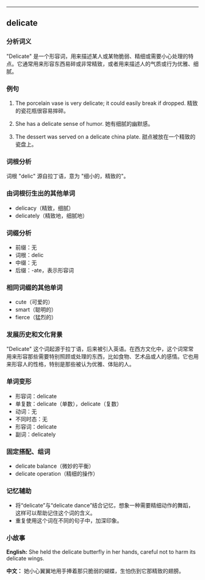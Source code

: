 
---------------
## delicate
### 分析词义
"Delicate" 是一个形容词，用来描述某人或某物脆弱、精细或需要小心处理的特点。它通常用来形容东西易碎或非常精致，或者用来描述人的气质或行为优雅、细腻。

### 例句
1. The porcelain vase is very delicate; it could easily break if dropped.
   精致的瓷花瓶很容易摔碎。

2. She has a delicate sense of humor.
   她有细腻的幽默感。

3. The dessert was served on a delicate china plate.
   甜点被放在一个精致的瓷盘上。

### 词根分析
词根 "delic" 源自拉丁语，意为 "细小的，精致的"。

### 由词根衍生出的其他单词
- delicacy（精致，细腻）
- delicately（精致地，细腻地）

### 词缀分析
- 前缀：无
- 词根：delic
- 中缀：无
- 后缀：-ate，表示形容词

### 相同词缀的其他单词
- cute（可爱的）
- smart（聪明的）
- fierce（猛烈的）

### 发展历史和文化背景
"Delicate" 这个词起源于拉丁语，后来被引入英语。在西方文化中，这个词常常用来形容那些需要特别照顾或处理的东西，比如食物、艺术品或人的感情。它也用来形容人的性格，特别是那些被认为优雅、体贴的人。

### 单词变形
- 形容词：delicate
- 单复数：delicate（单数），delicate（复数）
- 动词：无
- 不同时态：无
- 形容词：delicate
- 副词：delicately

### 固定搭配、组词
- delicate balance（微妙的平衡）
- delicate operation（精细的操作）

### 记忆辅助
- 将“delicate”与“delicate dance”结合记忆，想象一种需要精细动作的舞蹈，这样可以帮助记住这个词的含义。
- 重复使用这个词在不同的句子中，加深印象。

### 小故事
**English:**
She held the delicate butterfly in her hands, careful not to harm its delicate wings.

**中文：**
她小心翼翼地用手捧着那只脆弱的蝴蝶，生怕伤到它那精致的翅膀。


